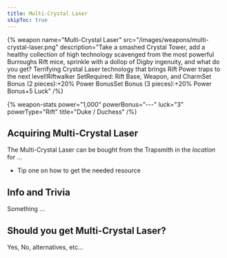 ```yaml
---
title: Multi-Crystal Laser
skipToc: true
---
```


{% weapon
 name="Multi-Crystal Laser"
 src="/images/weapons/multi-crystal-laser.png"
 description="Take a smashed Crystal Tower, add a healthy collection of high technology scavenged from the most powerful Burroughs Rift mice, sprinkle with a dollop of Digby ingenuity, and what do you get? Terrifying Crystal Laser technology that brings Rift Power traps to the next level!Riftwalker SetRequired: Rift Base, Weapon, and CharmSet Bonus (2 pieces):+20% Power BonusSet Bonus (3 pieces):+20% Power Bonus+5 Luck"
/%}

{% weapon-stats
 power="1,000"
 powerBonus="---"
 luck="3"
 powerType="Rift"
 title="Duke / Duchess"
/%}

## Acquiring Multi-Crystal Laser

The Multi-Crystal Laser can be bought from the Trapsmith in the *location* for ...

- Tip one on how to get the needed resource

## Info and Trivia

Something ...

## Should you get Multi-Crystal Laser?

Yes, No, alternatives, etc...
